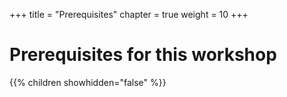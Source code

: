 +++
title = "Prerequisites"
chapter = true
weight = 10
+++

# Prerequisites for this workshop

{{% children showhidden="false" %}}